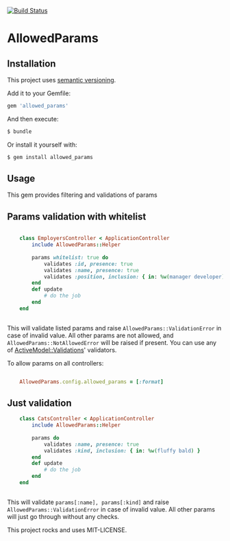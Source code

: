 [![Build Status](https://travis-ci.org/SPBTV/allowed_params.svg?branch=master)](https://travis-ci.org/SPBTV/allowed_params)

# AllowedParams

## Installation

This project uses [semantic versioning](http://semver.org/spec/v2.0.0.html).

Add it to your Gemfile:

```ruby
gem 'allowed_params'
```

And then execute:

```sh
$ bundle
```

Or install it yourself with:

```sh
$ gem install allowed_params
```


## Usage

This gem provides filtering and validations of params

## Params validation with whitelist
 
```ruby

    class EmployersController < ApplicationController
        include AllowedParams::Helper
        
        params whitelist: true do
            validates :id, presence: true
            validates :name, presence: true
            validates :position, inclusion: { in: %w(manager developer) }
        end
        def update
            # do the job
        end        
    end
    
```
 
This will validate listed params and raise `AllowedParams::ValidationError` in case of invalid value.
All other params are not allowed, and `AllowedParams::NotAllowedError` will be raised if present.
You can use any of [ActiveModel::Validations](http://api.rubyonrails.org/classes/ActiveModel/Validations.html)' validators.

To allow params on all controllers:
 
```ruby 

    AllowedParams.config.allowed_params = [:format]

```   

## Just validation   
   
```ruby    
    class CatsController < ApplicationController
        include AllowedParams::Helper
        
        params do
            validates :name, presence: true
            validates :kind, inclusion: { in: %w(fluffy bald) }
        end
        def update
            # do the job
        end        
    end
    
```

This will validate `params[:name], params[:kind]` and raise `AllowedParams::ValidationError` in case of invalid value.
All other params will just go through without any checks.

This project rocks and uses MIT-LICENSE.
